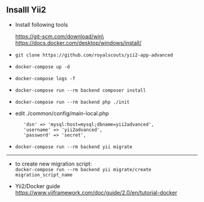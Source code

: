
## Insalll Yii2

- Install following tools

    https://git-scm.com/download/win\
    https://docs.docker.com/desktop/windows/install/

- `git clone https://github.com/royalscouts/yii2-app-advanced`

- `docker-compose up -d`

- `docker-compose logs -f`

- `docker-compose run --rm backend composer install`

- `docker-compose run --rm backend php ./init`

- edit ./common/config/main-local.php

         'dsn' => 'mysql:host=mysql;dbname=yii2advanced',
         'username' => 'yii2advanced',
         'password' => 'secret',

- `docker-compose run --rm backend yii migrate`

____



- to create new migration script:\
`docker-compose run --rm backend yii migrate/create migration_script_name`


-  Yii2/Docker guide\
    https://www.yiiframework.com/doc/guide/2.0/en/tutorial-docker